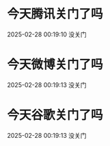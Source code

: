 # 今天腾讯关门了吗

2025-02-28 00:19:10 没关门

# 今天微博关门了吗

2025-02-28 00:19:13 没关门

# 今天谷歌关门了吗

2025-02-28 00:19:13 没关门

